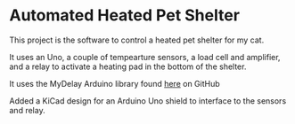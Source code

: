 # Automated Heated Pet Shelter #
This project is the software to control a heated pet shelter for my cat.

It uses an Uno, a couple of tempearture sensors, a load cell and amplifier, and a relay to activate a heating pad in the bottom of the shelter.

It uses the MyDelay Arduino library found [here](https://github.com/mggates39/MyDelay) on GitHub

Added a KiCad design for an Arduino Uno shield to interface to the sensors and relay.

